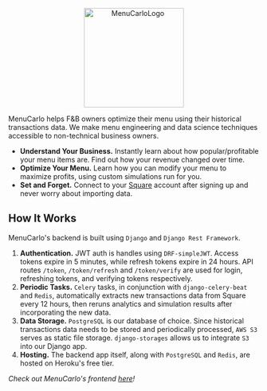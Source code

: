 

<p align="center">
  <img src="https://i.ibb.co/cJB59D9/android-chrome-512x512.png" alt="MenuCarloLogo" border="0" height="200" width="200">
</p>

MenuCarlo helps F&B owners optimize their menu using their historical transactions data. We make menu engineering and data science techniques accessible to non-technical business owners.

* **Understand Your Business.** Instantly learn about how popular/profitable your menu items are. Find out how your revenue changed over time.
* **Optimize Your Menu.** Learn how you can modify your menu to maximize profits, using custom simulations run for you.
* **Set and Forget.** Connect to your [Square](https://squareup.com/us/en) account after signing up and never worry about importing data. 

## How It Works
MenuCarlo's backend is built using `Django` and `Django Rest Framework`.

1. **Authentication.** JWT auth is handles using `DRF-simpleJWT`. Access tokens expire in 5 minutes, while refresh tokens expire in 24 hours. API routes `/token`, `/token/refresh` and `/token/verify` are used for login, refreshing tokens, and verifying tokens respectively. 
2. **Periodic Tasks.** `Celery` tasks, in conjunction with `django-celery-beat` and `Redis`, automatically extracts new transactions data from Square every 12 hours, then reruns analytics and simulation results after incorporating the new data.
3. **Data Storage.** `PostgreSQL` is our database of choice. Since  historical transactions data needs to be stored and periodically processed, `AWS S3` serves as static file storage. `django-storages` allows us to integrate `S3` into our Django app. 
4. **Hosting.** The backend app itself, along with `PostgreSQL` and `Redis`, are hosted on Heroku's free tier. 

*Check out MenuCarlo's frontend [here](https://github.com/michaelchen-lab/menucarlo-frontend)!*
